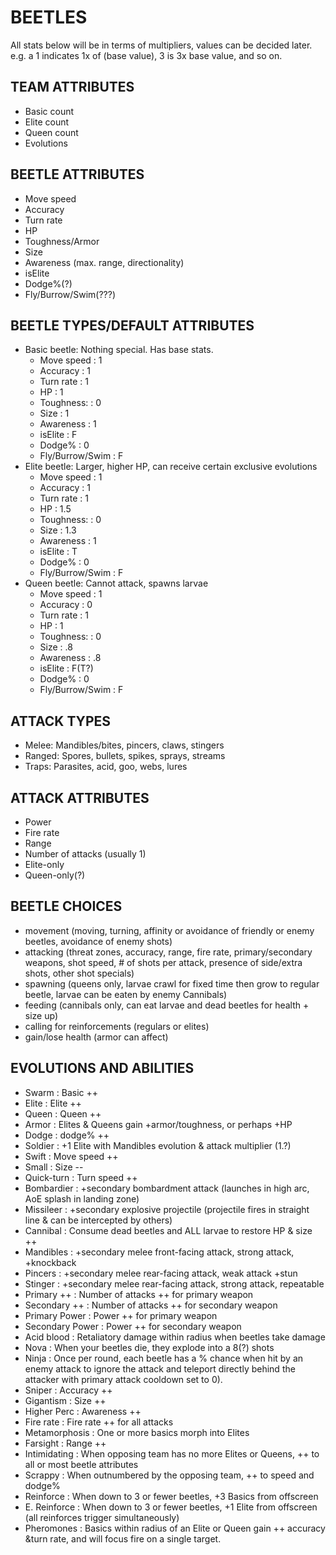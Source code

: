 BEETLES
=======

All stats below will be in terms of multipliers, values can be decided later. e.g. a 1 indicates 1x of (base value), 3
is 3x base value, and so on.

TEAM ATTRIBUTES
---------------

+ Basic count
+ Elite count
+ Queen count
+ Evolutions

BEETLE ATTRIBUTES
-----------------

+ Move speed
+ Accuracy
+ Turn rate
+ HP
+ Toughness/Armor
+ Size
+ Awareness (max. range, directionality)
+ isElite
+ Dodge%(?)
+ Fly/Burrow/Swim(???)

BEETLE TYPES/DEFAULT ATTRIBUTES
-------------------------------

+ Basic beetle: Nothing special. Has base stats.
  + Move speed      : 1
  + Accuracy        : 1
  + Turn rate       : 1
  + HP              : 1
  + Toughness:      : 0
  + Size            : 1
  + Awareness       : 1
  + isElite         : F
  + Dodge%          : 0
  + Fly/Burrow/Swim : F
+ Elite beetle: Larger, higher HP, can receive certain exclusive evolutions
  + Move speed      : 1
  + Accuracy        : 1
  + Turn rate       : 1
  + HP              : 1.5
  + Toughness:      : 0
  + Size            : 1.3
  + Awareness       : 1
  + isElite         : T
  + Dodge%          : 0
  + Fly/Burrow/Swim : F
+ Queen beetle: Cannot attack, spawns larvae
  + Move speed      : 1
  + Accuracy        : 0
  + Turn rate       : 1
  + HP              : 1
  + Toughness:      : 0
  + Size            : .8
  + Awareness       : .8
  + isElite         : F(T?)
  + Dodge%          : 0
  + Fly/Burrow/Swim : F

ATTACK TYPES
------------

+ Melee: Mandibles/bites, pincers, claws, stingers
+ Ranged: Spores, bullets, spikes, sprays, streams
+ Traps: Parasites, acid, goo, webs, lures

ATTACK ATTRIBUTES
-----------------

+ Power
+ Fire rate
+ Range
+ Number of attacks (usually 1)
+ Elite-only
+ Queen-only(?)

BEETLE CHOICES
--------------

+ movement (moving, turning, affinity or avoidance of friendly or enemy beetles, avoidance of enemy shots)
+ attacking (threat zones, accuracy, range, fire rate, primary/secondary weapons, shot speed, # of shots per attack,
  presence of side/extra shots, other shot specials)
+ spawning (queens only, larvae crawl for fixed time then grow to regular beetle, larvae can be eaten by enemy Cannibals)
+ feeding (cannibals only, can eat larvae and dead beetles for health + size up)
+ calling for reinforcements (regulars or elites)
+ gain/lose health (armor can affect)

EVOLUTIONS AND ABILITIES
------------------------

+ Swarm           : Basic ++
+ Elite           : Elite ++
+ Queen           : Queen ++
+ Armor           : Elites & Queens gain +armor/toughness, or perhaps +HP
+ Dodge           : dodge% ++
+ Soldier         : +1 Elite with Mandibles evolution & attack multiplier (1.?)
+ Swift           : Move speed ++
+ Small           : Size --
+ Quick-turn      : Turn speed ++
+ Bombardier      : +secondary bombardment attack (launches in high arc, AoE splash in landing zone)
+ Missileer       : +secondary explosive projectile (projectile fires in straight line & can be intercepted by others)
+ Cannibal        : Consume dead beetles and ALL larvae to restore HP & size ++
+ Mandibles       : +secondary melee front-facing attack, strong attack, +knockback
+ Pincers         : +secondary melee rear-facing attack, weak attack +stun
+ Stinger         : +secondary melee rear-facing attack, strong attack, repeatable
+ Primary ++      : Number of attacks ++ for primary weapon
+ Secondary ++    : Number of attacks ++ for secondary weapon
+ Primary Power   : Power ++ for primary weapon
+ Secondary Power : Power ++ for secondary weapon
+ Acid blood      : Retaliatory damage within radius when beetles take damage
+ Nova            : When your beetles die, they explode into a 8(?) shots
+ Ninja           : Once per round, each beetle has a % chance when hit by an enemy attack to ignore the attack and
  teleport directly behind the attacker with primary attack cooldown set to 0).
+ Sniper          : Accuracy ++
+ Gigantism       : Size ++
+ Higher Perc     : Awareness ++
+ Fire rate       : Fire rate ++ for all attacks
+ Metamorphosis   : One or more basics morph into Elites
+ Farsight        : Range ++
+ Intimidating    : When opposing team has no more Elites or Queens, ++ to all or most beetle attributes
+ Scrappy         : When outnumbered by the opposing team, ++ to speed and dodge%
+ Reinforce       : When down to 3 or fewer beetles, +3 Basics from offscreen
+ E. Reinforce    : When down to 3 or fewer beetles, +1 Elite from offscreen (all reinforces trigger simultaneously)
+ Pheromones      : Basics within radius of an Elite or Queen gain ++ accuracy &turn rate, and will focus fire on a
  single target.
